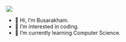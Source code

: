 <img src="https://magazine.achieve3000.com/assets/2021/08/welcome-to-the-beginning-title-01.png"> </br>


- 👋 Hi, I’m Busarakham.
- 👀 I’m interested in coding.
- 🌱 I’m currently learning Computer Science.

<!---
Toffy266/Toffy266 is a ✨ special ✨ repository because its `README.md` (this file) appears on your GitHub profile.
You can click the Preview link to take a look at your changes.
--->
